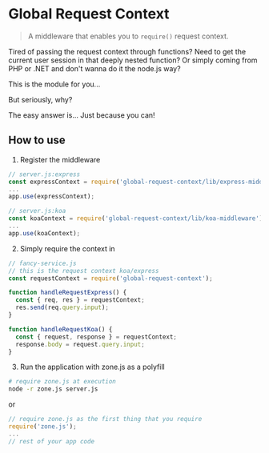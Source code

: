# Global Request Context
> A middleware that enables you to `require()` request context.

Tired of passing the request context through functions?
Need to get the current user session in that deeply nested function?
Or simply coming from PHP or .NET and don't wanna do it the node.js way?

This is the module for you...


But seriously, why?


The easy answer is... Just because you can!

## How to use

1. Register the middleware
```javascript
// server.js:express
const expressContext = require('global-request-context/lib/express-middleware');
...
app.use(expressContext);
```

```javascript
// server.js:koa
const koaContext = require('global-request-context/lib/koa-middleware');
...
app.use(koaContext);
```

2. Simply require the context in
```javascript
// fancy-service.js
// this is the request context koa/express
const requestContext = require('global-request-context');

function handleRequestExpress() {
  const { req, res } = requestContext;
  res.send(req.query.input);
}

function handleRequestKoa() {
  const { request, response } = requestContext;
  response.body = request.query.input;
}
```

3. Run the application with zone.js as a polyfill
```sh
# require zone.js at execution
node -r zone.js server.js
```

or

```javascript
// require zone.js as the first thing that you require
require('zone.js');
...
// rest of your app code
```
